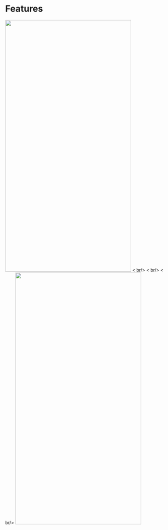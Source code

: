 # Features
<img src="https://github.com/tpcreative070/productlist-swiftdata/assets/37991864/4d4c2177-f3ca-4e62-9b2b-37f7fcd98161" width="400" height = "800" />
 < br/>
 < br/>
 < br/>
<img src="https://github.com/tpcreative070/productlist-swiftdata/assets/37991864/f5c58553-fea8-45f5-b7a6-56afad34d751" width="400" height = "800" />
